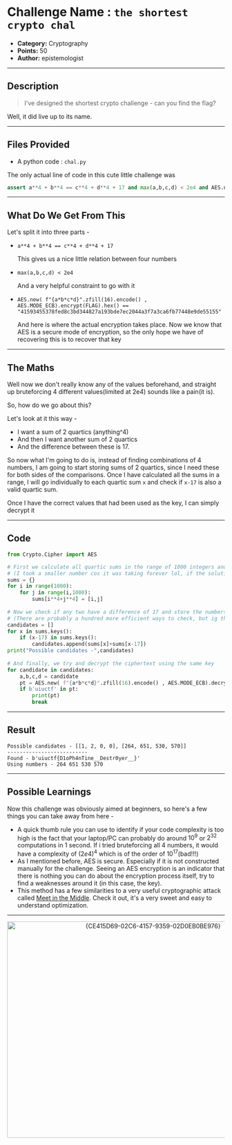 # Challenge Name : `the shortest crypto chal`

- **Category:** Cryptography
- **Points:** 50  
- **Author:** epistemologist

---

##  Description

> I've designed the shortest crypto challenge - can you find the flag?

Well, it did live up to its name.

---

## Files Provided

- A python code : `chal.py`

The only actual line of code in this cute little challenge was 
```python
assert a**4 + b**4 == c**4 + d**4 + 17 and max(a,b,c,d) < 2e4 and AES.new( f"{a*b*c*d}".zfill(16).encode() , AES.MODE_ECB).encrypt(FLAG).hex() == "41593455378fed8c3bd344827a193bde7ec2044a3f7a3ca6fb77448e9de55155"
```

---

## What Do We Get From This

Let's split it into three parts - 

- ```a**4 + b**4 == c**4 + d**4 + 17``` 

    This gives us a nice little relation between four numbers

- ```max(a,b,c,d) < 2e4``` 

    And a very helpful constraint to go with it

- ```AES.new( f"{a*b*c*d}".zfill(16).encode() , AES.MODE_ECB).encrypt(FLAG).hex() == "41593455378fed8c3bd344827a193bde7ec2044a3f7a3ca6fb77448e9de55155"``` 

    And here is where the actual encryption takes place. Now we know that AES is a secure mode of encryption, so the only hope we have of recovering this is to recover that key

--- 

## The Maths
Well now we don't really know any of the values beforehand, and straight up bruteforcing 4 different values(limited at 2e4) sounds like a pain(it is).

So, how do we go about this?

Let's look at it this way -
- I want a sum of 2 quartics (anything^4)
- And then I want another sum of 2 quartics
- And the difference between these is 17.

So now what I'm going to do is, instead of finding combinations of 4 numbers, I am going to start storing sums of 2 quartics, since I need these for both sides of the comparisons. Once I have calculated all the sums in a range, I will go individually to each quartic sum `x` and check if `x-17` is also a valid quartic sum.

Once I have the correct values that had been used as the key, I can simply decrypt it

---

## Code

```python
from Crypto.Cipher import AES

# First we calculate all quartic sums in the range of 1000 integers and the corresponding numbers used for it
# (I took a smaller number cos it was taking forever lol, if the solution did not fall in this range, it would take a few minutes at worst)
sums = {}
for i in range(1000):
    for j in range(i,1000):
        sums[i**4+j**4] = [i,j]
                
# Now we check if any two have a difference of 17 and store the numbers responsible in my candidates list
# (There are probably a hundred more efficient ways to check, but ig the range is small enough for the complexity gods to forgive my sins on this one)
candidates = []
for x in sums.keys():
    if (x-17) in sums.keys():
        candidates.append(sums[x]+sums[x-17])
print("Possible candidates -",candidates) 
       
# And finally, we try and decrypt the ciphertext using the same key
for candidate in candidates:
    a,b,c,d = candidate
    pt = AES.new( f"{a*b*c*d}".zfill(16).encode() , AES.MODE_ECB).decrypt(bytes.fromhex("41593455378fed8c3bd344827a193bde7ec2044a3f7a3ca6fb77448e9de55155"))
    if b'uiuctf' in pt:
        print(pt)
        break
```

---

## Result

```
Possible candidates - [[1, 2, 0, 0], [264, 651, 530, 570]]
--------------------------
Found - b'uiuctf{D1oPh4nTine__Destr0yer__}'
Using numbers - 264 651 530 570
```

---

## Possible Learnings

Now this challenge was obviously aimed at beginners, so here's a few things you can take away from here - 
- A quick thumb rule you can use to identify if your code complexity is too high is the fact that your laptop/PC can probably do around $10^9$ or $2^{32}$ computations in 1 second. If i tried bruteforcing all 4 numbers, it would have a complexity of $(2e4)^4$ which is of the order of $10^{17}$(bad!!!)
- As I mentioned before, AES is secure. Especially if it is not constructed manually for the challenge. Seeing an AES encryption is an indicator that there is nothing you can do about the encryption process itself, try to find a weaknesses around it (in this case, the key).
- This method has a few similarities to a very useful cryptographic attack called [Meet in the Middle](https://www.baeldung.com/cs/security-meet-in-the-middle-attack). Check it out, it's a very sweet and easy to understand optimization.


---

<p align="center"> <img width="660" height="500" alt="{CE415D69-02C6-4157-9359-02D0EB0BE976}" src="https://github.com/user-attachments/assets/475e1c8b-a08f-4bc3-8a96-60db7f6a5ec6" /> </p>

